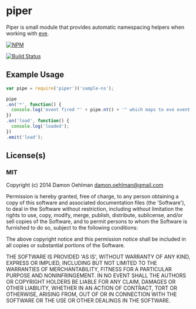 # piper

Piper is small module that provides automatic namespacing helpers when
working with [eve](https://github.com/adobe-webplatform/eve).


[![NPM](https://nodei.co/npm/piper.png)](https://nodei.co/npm/piper/)

[![Build Status](https://img.shields.io/travis/DamonOehlman/piper.svg?branch=master)](https://travis-ci.org/DamonOehlman/piper)

## Example Usage

```js
var pipe = require('piper')('sample-ns');

pipe
.on('*', function() {
  console.log('event fired "' + pipe.nt() + '" which maps to eve event "' + pipe.eve.nt() + '"');
})
.on('load', function() {
  console.log('loaded');
})
.emit('load');

```

## License(s)

### MIT

Copyright (c) 2014 Damon Oehlman <damon.oehlman@gmail.com>

Permission is hereby granted, free of charge, to any person obtaining
a copy of this software and associated documentation files (the
'Software'), to deal in the Software without restriction, including
without limitation the rights to use, copy, modify, merge, publish,
distribute, sublicense, and/or sell copies of the Software, and to
permit persons to whom the Software is furnished to do so, subject to
the following conditions:

The above copyright notice and this permission notice shall be
included in all copies or substantial portions of the Software.

THE SOFTWARE IS PROVIDED 'AS IS', WITHOUT WARRANTY OF ANY KIND,
EXPRESS OR IMPLIED, INCLUDING BUT NOT LIMITED TO THE WARRANTIES OF
MERCHANTABILITY, FITNESS FOR A PARTICULAR PURPOSE AND NONINFRINGEMENT.
IN NO EVENT SHALL THE AUTHORS OR COPYRIGHT HOLDERS BE LIABLE FOR ANY
CLAIM, DAMAGES OR OTHER LIABILITY, WHETHER IN AN ACTION OF CONTRACT,
TORT OR OTHERWISE, ARISING FROM, OUT OF OR IN CONNECTION WITH THE
SOFTWARE OR THE USE OR OTHER DEALINGS IN THE SOFTWARE.

